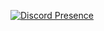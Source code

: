 [![Discord Presence](https://lanyard.cnrad.dev/api/:id)](https://discord.com/users/1067334188556095579)
